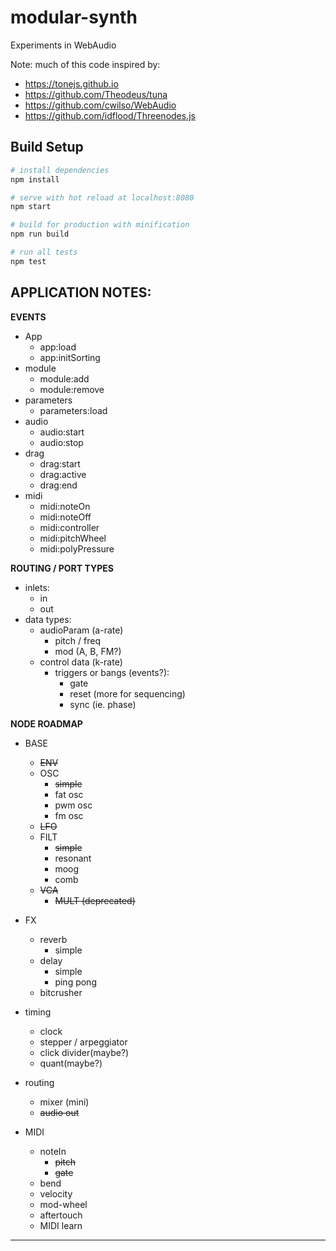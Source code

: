 # modular-synth

Experiments in WebAudio

Note: much of this code inspired by:
* https://tonejs.github.io
* https://github.com/Theodeus/tuna
* https://github.com/cwilso/WebAudio
* https://github.com/idflood/Threenodes.js


## Build Setup

``` bash
# install dependencies
npm install

# serve with hot reload at localhost:8080
npm start

# build for production with minification
npm run build

# run all tests
npm test
```




## APPLICATION NOTES:

**EVENTS**
  - App
    - app:load
    - app:initSorting
  - module
    - module:add
    - module:remove
  - parameters
    - parameters:load
  - audio
    - audio:start
    - audio:stop
  - drag
    - drag:start
    - drag:active
    - drag:end
  - midi
    - midi:noteOn
    - midi:noteOff
    - midi:controller
    - midi:pitchWheel
    - midi:polyPressure


**ROUTING / PORT TYPES**
  - inlets:
    - in
    - out
  - data types:
    - audioParam (a-rate)
      - pitch / freq
      - mod (A, B, FM?)
    - control data (k-rate)
      - triggers or bangs (events?):
        - gate
        - reset (more for sequencing)
        - sync (ie. phase)


**NODE ROADMAP**
  - BASE
    - ~~ENV~~
    - OSC
      - ~~simple~~
      - fat osc
      - pwm osc
      - fm osc
    - ~~LFO~~
    - FILT
      - ~~simple~~
      - resonant
      - moog
      - comb
    - ~~VCA~~
      - ~~MULT (deprecated)~~


  - FX
    - reverb
      - simple
    - delay
      - simple
      - ping pong
    - bitcrusher


  - timing
    - clock
    - stepper / arpeggiator
    - click divider(maybe?)
    - quant(maybe?)


  - routing
    - mixer (mini)
    - ~~audio out~~


  - MIDI
    - noteIn
      - ~~pitch~~
      - ~~gate~~
    - bend
    - velocity
    - mod-wheel
    - aftertouch
    - MIDI learn


  ---------------
